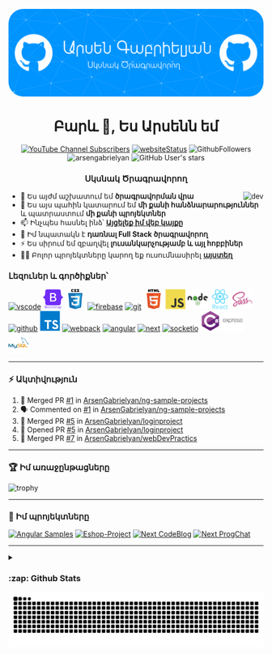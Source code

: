 ![Header](https://github.com/ArsenGabrielyan/ArsenGabrielyan/blob/main/assets/github-header-image.png)

<h1 align="center">Բարև 👋, Ես Արսենն եմ</h1>
<p align="center">
  <a href="https://www.youtube.com/channel/UC406AOvJFhKXEZjPlwfEqhw" target="_blank"><img alt="YouTube Channel Subscribers" src="https://img.shields.io/youtube/channel/subscribers/UC406AOvJFhKXEZjPlwfEqhw?color=ff0000&style=for-the-badge&logo=youtube"></a>
  <a href="https://arsen-g.web.app/" target="_blank"><img src="https://img.shields.io/website?down_color=ff0000&down_message=Offline&label=Website&style=for-the-badge&up_color=22b455&up_message=Online&url=https%3A%2F%2Farsen-g.web.app%2F" alt="websiteStatus"/></a>
  <img src="https://img.shields.io/github/followers/ArsenGabrielyan?label=Followers&style=for-the-badge&logo=github" alt="GithubFollowers"/>
  <img src="https://komarev.com/ghpvc/?username=arsengabrielyan&label=Views&color=orange&style=for-the-badge" alt="arsengabrielyan" />
  <img alt="GitHub User's stars" src="https://img.shields.io/github/stars/ArsenGabrielyan?color=yellow&label=Stars&logo=github&style=for-the-badge">
</p>
<h3 align="center">Սկսնակ Ծրագրավորող</h3>
<img align="right" src="https://raw.githubusercontent.com/TheDudeThatCode/TheDudeThatCode/master/Assets/Developer.gif" alt="dev" />

- 🔭 Ես այժմ աշխատում եմ **ծրագրավորման վրա**
- 🌱 Ես այս պահին կատարում եմ **մի քանի հանձնարարություններ** և պատրաստում **մի քանի պրոյեկտներ**
- 📫 Ինչպես հասնել ինձ՝ **[Այցելեք իմ վեբ կայքը](https://arsen-g.web.app/)**
- 🥅 Իմ նպատակն է **դառնալ Full Stack ծրագրավորող**
- ⚡ Ես սիրում եմ զբաղվել **լուսանկարչությամբ և այլ հոբբիներ**
- 👨‍💻 Բոլոր պրոյեկտները կարող եք ուսումնասիրել **[այստեղ](#blue_book-իմ-պրոյեկտները)**

### Լեզուներ և գործիքներ՝

<a href="https://code.visualstudio.com/"><img src="https://user-images.githubusercontent.com/62609185/97418448-43ae2200-1922-11eb-8906-bb03fdf14932.png" alt="vscode" width="40" height="40"/></a>
<a href="https://getbootstrap.com"><img src="https://raw.githubusercontent.com/devicons/devicon/master/icons/bootstrap/bootstrap-plain-wordmark.svg" alt="bootstrap" width="40" height="40"/></a>
<a href="https://www.w3schools.com/css/"><img src="https://raw.githubusercontent.com/devicons/devicon/master/icons/css3/css3-original-wordmark.svg" alt="css3" width="40" height="40"/></a>
<a href="https://firebase.google.com/"><img src="https://www.vectorlogo.zone/logos/firebase/firebase-icon.svg" alt="firebase" width="40" height="40"/></a>
<a href="https://git-scm.com/"><img src="https://www.vectorlogo.zone/logos/git-scm/git-scm-icon.svg" alt="git" width="40" height="40"/></a>
<a href="https://www.w3.org/html/"><img src="https://raw.githubusercontent.com/devicons/devicon/master/icons/html5/html5-original-wordmark.svg" alt="html5" width="40" height="40"/></a>
<a href="https://developer.mozilla.org/en-US/docs/Web/JavaScript"><img src="https://raw.githubusercontent.com/devicons/devicon/master/icons/javascript/javascript-original.svg" alt="javascript" width="40" height="40"/></a>
<a href="https://nodejs.org"><img src="https://raw.githubusercontent.com/devicons/devicon/master/icons/nodejs/nodejs-original-wordmark.svg" alt="nodejs" width="40" height="40"/></a>
<a href="https://reactjs.org/"><img src="https://raw.githubusercontent.com/devicons/devicon/master/icons/react/react-original-wordmark.svg" alt="react" width="40" height="40"/></a>
<a href="https://sass-lang.com"><img src="https://raw.githubusercontent.com/devicons/devicon/master/icons/sass/sass-original.svg" alt="sass" width="40" height="40"/></a>
<a href="https://pages.github.com/"><img src="https://cdn.jsdelivr.net/gh/devicons/devicon/icons/github/github-original.svg" alt="github" width="40" height="40"/></a>
<a href="https://www.typescriptlang.org/"><img src="https://raw.githubusercontent.com/devicons/devicon/master/icons/typescript/typescript-original.svg" alt="typescript" width="40" height="40"/></a>
<a href="https://www.mongodb.com/"><img src="https://avatars.githubusercontent.com/u/45120?s=500&v=4" alt="webpack" width="40" height="40"/></a>
<a href="https://angular.io"><img src="https://angular.io/assets/images/logos/angular/angular.svg" alt="angular" width="40" height="40"/></a>
<a href="https://nextjs.org/"><img src="https://www.drupal.org/files/project-images/nextjs-icon-dark-background.png" alt="next" width="40" height="40"/></a>
<a href="https://socket.io/"><img src="https://avatars.githubusercontent.com/u/10566080?s=200&v=4" alt="socketio" width="40" height="40"/></a>
<a href="https://www.w3schools.com/cs/" target="_blank" rel="noreferrer"><img src="https://raw.githubusercontent.com/devicons/devicon/master/icons/csharp/csharp-original.svg" alt="csharp" width="40" height="40"/></a>
<a href="https://expressjs.com" target="_blank" rel="noreferrer"><img src="https://raw.githubusercontent.com/devicons/devicon/master/icons/express/express-original-wordmark.svg" alt="express" width="40" height="40"/></a>
<a href="https://www.mysql.com/" target="_blank" rel="noreferrer"><img src="https://raw.githubusercontent.com/devicons/devicon/master/icons/mysql/mysql-original-wordmark.svg" alt="mysql" width="40" height="40"/></a>

---
  
### :zap: Ակտիվություն

<!--START_SECTION:activity-->
1. 🎉 Merged PR [#1](https://github.com/ArsenGabrielyan/ng-sample-projects/pull/1) in [ArsenGabrielyan/ng-sample-projects](https://github.com/ArsenGabrielyan/ng-sample-projects)
2. 🗣 Commented on [#1](https://github.com/ArsenGabrielyan/ng-sample-projects/pull/1#issuecomment-2602928170) in [ArsenGabrielyan/ng-sample-projects](https://github.com/ArsenGabrielyan/ng-sample-projects)
3. 🎉 Merged PR [#5](https://github.com/ArsenGabrielyan/loginproject/pull/5) in [ArsenGabrielyan/loginproject](https://github.com/ArsenGabrielyan/loginproject)
4. 💪 Opened PR [#5](https://github.com/ArsenGabrielyan/loginproject/pull/5) in [ArsenGabrielyan/loginproject](https://github.com/ArsenGabrielyan/loginproject)
5. 🎉 Merged PR [#7](https://github.com/ArsenGabrielyan/webDevPractics/pull/7) in [ArsenGabrielyan/webDevPractics](https://github.com/ArsenGabrielyan/webDevPractics)
<!--END_SECTION:activity-->
  
---
  
### :trophy: Իմ առաջընթացները

![trophy](https://github-profile-trophy.vercel.app/?username=arsengabrielyan&margin-w=5&margin-h=5)

---

### :blue_book: Իմ պրոյեկտները

[![Angular Samples](https://github-readme-stats.vercel.app/api/pin/?username=ArsenGabrielyan&repo=ng-sample-projects&count_private=true)](https://github.com/ArsenGabrielyan/ng-sample-projects)
[![Eshop-Project](https://github-readme-stats.vercel.app/api/pin/?username=ArsenGabrielyan&repo=eshop-project&count_private=true)](https://github.com/ArsenGabrielyan/eshop-project)
[![Next CodeBlog](https://github-readme-stats.vercel.app/api/pin/?username=ArsenGabrielyan&repo=coding-blog-nextjs&count_private=true)](https://github.com/ArsenGabrielyan/coding-blog-nextjs)
[![Next ProgChat](https://github-readme-stats.vercel.app/api/pin/?username=ArsenGabrielyan&repo=progchat-nextjs&count_private=true)](https://github.com/ArsenGabrielyan/progchat-nextjs)

---

<details>
    <summary><h3>:zap: Github Stats</h3></summary>
    <img src="https://github-readme-stats.vercel.app/api/top-langs?username=arsengabrielyan&show_icons=true&locale=en&layout=compact&count_private=true" alt="arsengabrielyan" />
    <img src="https://github-readme-stats.vercel.app/api?username=arsengabrielyan&show_icons=true&locale=en&count_private=true" alt="arsengabrielyan" />
    <img src="https://github-readme-streak-stats.herokuapp.com/?user=arsengabrielyan&" alt="arsengabrielyan" />
<img src="https://github-contributor-stats.vercel.app/api?username=ArsenGabrielyan&limit=5&combine_all_yearly_contributions=true" />
</details>

<picture>
  <source media="(prefers-color-scheme: dark)" srcset="https://raw.githubusercontent.com/ArsenGabrielyan/ArsenGabrielyan/output/github-contribution-grid-snake-dark.svg" />
  <source media="(prefers-color-scheme: light)" srcset="https://raw.githubusercontent.com/ArsenGabrielyan/ArsenGabrielyan/output/github-contribution-grid-snake.svg" />
  <img alt="github-snake" src="https://raw.githubusercontent.com/ArsenGabrielyan/ArsenGabrielyan/output/github-contribution-grid-snake.svg" />
</picture>
